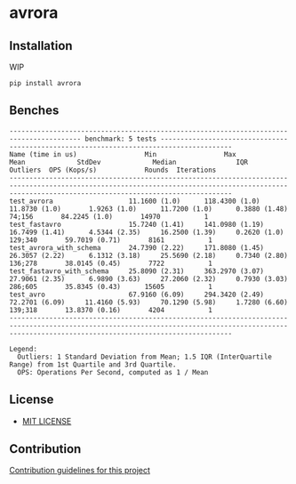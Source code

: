 # avrora

<!-- [![PyPI](https://img.shields.io/pypi/v/avrora)](https://pypi.org/project/avrora/) -->
<!-- [![PyPI - Python Version](https://img.shields.io/pypi/pyversions/avrora)](https://www.python.org/downloads/) -->
<!-- [![GitHub last commit](https://img.shields.io/github/last-commit/daxartio/avrora)](https://github.com/daxartio/avrora) -->
<!-- [![GitHub stars](https://img.shields.io/github/stars/daxartio/avrora?style=social)](https://github.com/daxartio/avrora) -->

## Installation

WIP

```
pip install avrora
```

## Benches

```
---------------------------------------------------------------------------------------- benchmark: 5 tests ----------------------------------------------------------------------------------------
Name (time in us)                 Min                 Max               Mean             StdDev             Median               IQR            Outliers  OPS (Kops/s)            Rounds  Iterations
----------------------------------------------------------------------------------------------------------------------------------------------------------------------------------------------------
test_avrora                   11.1600 (1.0)      118.4300 (1.0)      11.8730 (1.0)       1.9263 (1.0)      11.7200 (1.0)      0.3880 (1.48)       74;156       84.2245 (1.0)       14970           1
test_fastavro                 15.7240 (1.41)     141.0980 (1.19)     16.7499 (1.41)      4.5344 (2.35)     16.2500 (1.39)     0.2620 (1.0)       129;340       59.7019 (0.71)       8161           1
test_avrora_with_schema       24.7390 (2.22)     171.8080 (1.45)     26.3057 (2.22)      6.1312 (3.18)     25.5690 (2.18)     0.7340 (2.80)      136;278       38.0145 (0.45)       7722           1
test_fastavro_with_schema     25.8090 (2.31)     363.2970 (3.07)     27.9061 (2.35)      6.9890 (3.63)     27.2060 (2.32)     0.7930 (3.03)      286;605       35.8345 (0.43)      15605           1
test_avro                     67.9160 (6.09)     294.3420 (2.49)     72.2701 (6.09)     11.4160 (5.93)     70.1290 (5.98)     1.7280 (6.60)      139;318       13.8370 (0.16)       4204           1
----------------------------------------------------------------------------------------------------------------------------------------------------------------------------------------------------

Legend:
  Outliers: 1 Standard Deviation from Mean; 1.5 IQR (InterQuartile Range) from 1st Quartile and 3rd Quartile.
  OPS: Operations Per Second, computed as 1 / Mean
```

## License

* [MIT LICENSE](LICENSE)

## Contribution

[Contribution guidelines for this project](CONTRIBUTING.md)
